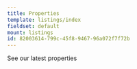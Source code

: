 ```yaml
---
title: Properties
template: listings/index
fieldset: default
mount: listings
id: 82003614-799c-45f8-9467-96a072f7f72b
---
```

See our latest properties